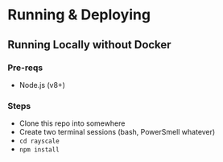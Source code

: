 # Running & Deploying 

## Running Locally without Docker

### Pre-reqs
- Node.js (v8+)

### Steps
- Clone this repo into somewhere
- Create two terminal sessions (bash, PowerSmell whatever)
- `cd rayscale`
- `npm install`
